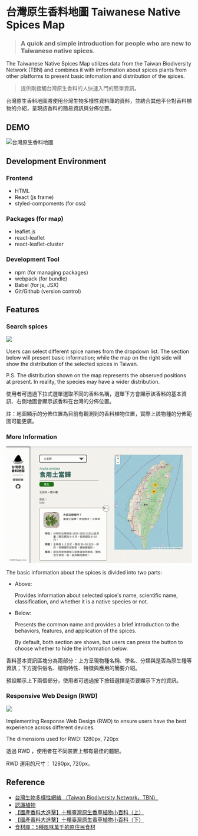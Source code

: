 # 台灣原生香料地圖 Taiwanese Native Spices Map


> ### A quick and simple introduction for people who are new to Taiwanese native spices.

The Taiwanese Native Spices Map utilizes data from the Taiwan Biodiversity Network (TBN) and combines it with imformation about spices plants from other platforms to present basic infomation and distribution of the spices.

> 提供剛接觸台灣原生香料的人快速入門的簡單資訊。

台灣原生香料地圖將使用台灣生物多樣性資料庫的資料，並結合其他平台對香料植物的介紹，呈現該香料的簡易資訊與分佈位置。

## DEMO

![台灣原生香料地圖]()


## Development Environment

### Frontend 

- HTML
- React (js frame)
- styled-compoments (for css)

### Packages (for map)

- leaflet.js
- react-leaflet
- react-leaflet-cluster

### Development Tool

- npm (for managing packages)
- webpack (for bundle)
- Babel (for js, JSX)
- Git/Github (version control)

## Features

### Search spices

![](./src/img/gif/main-feature.gif)

Users can select different spice names from the dropdown list. The section below will present basic information; while the map on the right side will show the distribution of the selected spices in Taiwan.

P.S. The distribution shown on the map represents the observed positions at present. In reality, the species may have a wider distribution.

使用者可透過下拉式選單選取不同的香料名稱，選單下方會顯示該香料的基本資訊、右側地圖會顯示該香料在台灣的分佈位置。

註：地圖顯示的分佈位置為目前有觀測到的香料植物位置，實際上該物種的分佈範圍可能更廣。

### More Information

![](./src/img/gif/card-click.gif)

The basic information about the spices is divided into two parts:

- Above:

	Provides information about selected spice's name, scientific name, classification, and whether it is a native species or not.

- Below:

	Presents the common name and provides a brief introduction to the behaviors, features, and application of the spices.
	
	By default, both section are shown, but users can press the button to choose whether to hide the  information below.

香料基本資訊區塊分為兩部分：上方呈現物種名稱、學名、分類與是否為原生種等資訊；下方提供俗名、植物特性、特徵與應用的簡要介紹。

預設顯示上下兩個部分，使用者可透過按下按鈕選擇是否要顯示下方的資訊。


### Responsive Web Design (RWD)

![](./src/img/gif/rwd.gif)

Implementing Response Web Design (RWD) to ensure users have the best experience across different devices.

The dimensions used for RWD: 1280px, 720px

透過 RWD ，使用者在不同裝置上都有最佳的體驗。

RWD 運用的尺寸： 1280px, 720px。


## Reference 

- [台灣生物多樣性網絡 （Taiwan Biodiversity Network，TBN）](https://www.tbn.org.tw/)
- [認識植物](http://kplant.biodiv.tw/)
- [【國產香料大進擊】十種臺灣原生香草植物小百科（上）](https://www.agriharvest.tw/archives/38707)
- [【國產香料大進擊】十種臺灣原生香草植物小百科（下）](https://www.agriharvest.tw/archives/38720)
- [食材庫：5種風味萬千的原住民食材](https://guide.michelin.com/tw/zh_TW/article/features/5-taiwan-aboriginal-ingredients)